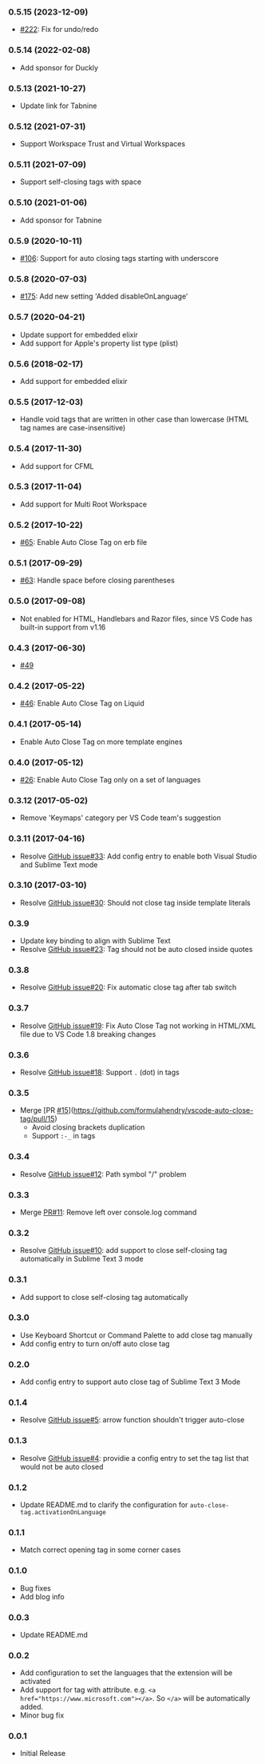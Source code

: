 ### 0.5.15 (2023-12-09)
* [#222](https://github.com/formulahendry/vscode-auto-close-tag/pull/222): Fix for undo/redo

### 0.5.14 (2022-02-08)
* Add sponsor for Duckly

### 0.5.13 (2021-10-27)
* Update link for Tabnine

### 0.5.12 (2021-07-31)
* Support Workspace Trust and Virtual Workspaces

### 0.5.11 (2021-07-09)
* Support self-closing tags with space

### 0.5.10 (2021-01-06)
* Add sponsor for Tabnine

### 0.5.9 (2020-10-11)
* [#106](https://github.com/formulahendry/vscode-auto-close-tag/pull/106): Support for auto closing tags starting with underscore

### 0.5.8 (2020-07-03)
* [#175](https://github.com/formulahendry/vscode-auto-close-tag/pull/175): Add new setting 'Added disableOnLanguage'

### 0.5.7 (2020-04-21)
* Update support for embedded elixir
* Add support for Apple's property list type (plist)

### 0.5.6 (2018-02-17)
* Add support for embedded elixir

### 0.5.5 (2017-12-03)
* Handle void tags that are written in other case than lowercase (HTML tag names are case-insensitive)

### 0.5.4 (2017-11-30)
* Add support for CFML

### 0.5.3 (2017-11-04)
* Add support for Multi Root Workspace

### 0.5.2 (2017-10-22)
* [#65](https://github.com/formulahendry/vscode-auto-close-tag/issues/65): Enable Auto Close Tag on erb file

### 0.5.1 (2017-09-29)
* [#63](https://github.com/formulahendry/vscode-auto-close-tag/issues/63): Handle space before closing parentheses

### 0.5.0 (2017-09-08)
* Not enabled for HTML, Handlebars and Razor files, since VS Code has built-in support from v1.16

### 0.4.3 (2017-06-30)
* [#49](https://github.com/formulahendry/vscode-auto-close-tag/issues/49)

### 0.4.2 (2017-05-22)
* [#46](https://github.com/formulahendry/vscode-auto-close-tag/issues/46): Enable Auto Close Tag on Liquid

### 0.4.1 (2017-05-14)
* Enable Auto Close Tag on more template engines

### 0.4.0 (2017-05-12)
* [#26](https://github.com/formulahendry/vscode-auto-close-tag/issues/26): Enable Auto Close Tag only on a set of languages

### 0.3.12 (2017-05-02)
* Remove 'Keymaps' category per VS Code team's suggestion

### 0.3.11 (2017-04-16)
* Resolve [GitHub issue#33](https://github.com/formulahendry/vscode-auto-close-tag/issues/33): Add config entry to enable both Visual Studio and Sublime Text mode

### 0.3.10 (2017-03-10)
* Resolve [GitHub issue#30](https://github.com/formulahendry/vscode-auto-close-tag/issues/30): Should not close tag inside template literals

### 0.3.9
* Update key binding to align with Sublime Text
* Resolve [GitHub issue#23](https://github.com/formulahendry/vscode-auto-close-tag/issues/23): Tag should not be auto closed inside quotes

### 0.3.8
* Resolve [GitHub issue#20](https://github.com/formulahendry/vscode-auto-close-tag/issues/20): Fix automatic close tag after tab switch

### 0.3.7
* Resolve [GitHub issue#19](https://github.com/formulahendry/vscode-auto-close-tag/issues/19): Fix Auto Close Tag not working in HTML/XML file due to VS Code 1.8 breaking changes

### 0.3.6
* Resolve [GitHub issue#18](https://github.com/formulahendry/vscode-auto-close-tag/issues/18): Support `.` (dot) in tags

### 0.3.5
* Merge [PR [#15](https://github.com/formulahendry/vscode-auto-close-tag/issues/15)](https://github.com/formulahendry/vscode-auto-close-tag/pull/15)
  * Avoid closing brackets duplication
  * Support `:-_` in tags

### 0.3.4
* Resolve [GitHub issue#12](https://github.com/formulahendry/vscode-auto-close-tag/issues/12): Path symbol "/" problem

### 0.3.3
* Merge [PR#11](https://github.com/formulahendry/vscode-auto-close-tag/pull/11): Remove left over console.log command

### 0.3.2
* Resolve [GitHub issue#10](https://github.com/formulahendry/vscode-auto-close-tag/issues/10): add support to close self-closing tag automatically in Sublime Text 3 mode

### 0.3.1
* Add support to close self-closing tag automatically

### 0.3.0
* Use Keyboard Shortcut or Command Palette to add close tag manually
* Add config entry to turn on/off auto close tag

### 0.2.0
* Add config entry to support auto close tag of Sublime Text 3 Mode

### 0.1.4
* Resolve [GitHub issue#5](https://github.com/formulahendry/vscode-auto-close-tag/issues/5): arrow function shouldn't trigger auto-close

### 0.1.3
* Resolve [GitHub issue#4](https://github.com/formulahendry/vscode-auto-close-tag/issues/4): providie a config entry to set the tag list that would not be auto closed

### 0.1.2
* Update README.md to clarify the configuration for `auto-close-tag.activationOnLanguage`

### 0.1.1
* Match correct opening tag in some corner cases

### 0.1.0
* Bug fixes
* Add blog info 

### 0.0.3
* Update README.md

### 0.0.2
* Add configuration to set the languages that the extension will be activated
* Add support for tag with attribute. e.g. `<a href="https://www.microsoft.com"></a>`. So `</a>` will be automatically added.
* Minor bug fix

### 0.0.1
* Initial Release